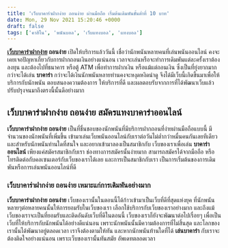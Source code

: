 ```yaml
---
title: 'เว็บบาคาร่าฝากง่าย ถอนง่าย ผ่านมือถือ เริ่มต้นเดิมพันขั้นต่ำที่ 10 บาท'
date: Mon, 29 Nov 2021 15:20:46 +0000
draft: false
tags: ['คาสิโน', 'พนันบอล', 'เว็บแทงบอล', 'แทงบอล']
---
```


**[เว็บบาคาร่าฝากง่าย](/archives/) ถอนง่าย** เปิดให้บริการแล้ววันนี้ เชื่อว่านักพนันหลายคนที่เล่นพนันออนไลน์ คงจะเคยเจอปัญหาเกี่ยวกับการฝากถอนเงินอย่างแน่นอน เวลาจะเล่นหรือจะทำการเดิมพันแต่ละครั้งเราต้องลงทุน และต้องไปที่ธนาคาร หรือตู้ ATM เพื่อทำการฝากเงิน หรือแม้แต่ถอนเงิน ซึ่งเป็นที่ยุ่งยากมาก กว่าจะได้เล่น **บาคาร่า** กว่าจะได้เงินนักพนันหลายท่านคงจะหงุดหงิดน่าดู จึงได้มีเว็บนี้เกิดขึ้นมาเพื่อให้บริการกับนักพนัน ตอบสนองความต้องการ ให้บริการที่ดี และผลตอบรับจากการที่ได้พัฒนาเว็บแล้วปรับปรุงจนมาถึงตรงนี้นั้นดีอย่างมาก

**เว็บบาคาร่าฝากง่าย ถอนง่าย สมัครแทงบาคาร่าออนไลน์**
-----------------------------------------------------

**เว็บบาคาร่าฝากง่าย ถอนง่าย** เป็นที่ชื่นชอบของนักพนันที่มีบริการฝากถอนที่ง่ายผ่านมือถือแบบนี้ มีจำนวนของนักพนันที่เพิ่มขึ้น เข้ามาเล่นเว็บพนันออนไลน์กับเราต่อวันไม่ต่ำกว่าหมื่นคนกันเลยทีเดียว และสำหรับนักพนันท่านใดที่สนใจ และอยากเข้ามาลองเป็นสมาชิกกับ เว็บของเราเพื่อเล่น **บาคาร่าออนไลน์** เพียงแค่สมัครสมาชิกกับเรา ช่องทางการสมัครนั้นง่ายมาก สามารถสมัครได้จากมือถือ หรือ โทรติดต่อกับคอเซนเตอร์กับเว็บของเราได้เลย และการเป็นสมาชิกกับเรา เป็นการเริ่มต้นของการเดิมพันหรือการเล่นพนันออนไลน์ที่ดี

### **เว็บบาคาร่าฝากง่าย ถอนง่าย เหมาะแก่การเดิมพันอย่างมาก**

**เว็บบาคาร่าฝากง่าย ถอนง่าย** เว็บของเรานั้นในตอนนี้ได้ก้าวเข้ามาเป็นเว็บที่ดีที่สุดแห่งยุค ที่นักพนันหลายๆต่อหลายคนนั้นให้การยอมรับในเว็บของเรา เลือกใช้บริการกับเว็บของเราอย่างมาก และถึงแม้เว็บของเราจะเป็นที่ยอมรับและติดอันดับเว็บที่ดีในตอนนี้ เว็บของเราก็ยังจะพัฒนาต่อไปเรื่อยๆ เพื่อเป็นเว็บที่ให้บริการกับนักพนันได้อย่างดีแน่นอน เพราะนักพนันนั้นมีความต้องการที่ไม่สิ้นสุด และโลกของเรานั้นได้พัฒนาอยู่ตลอดเวลา เราจึงต้องตามให้ทัน และหากนักพนันท้านใดที่ได้ **เล่นบาคาร่า** กับเราจะต้องติดใจอย่างแน่นอน เพราะเว็บของเรานั้นทันสมัย อัพเดทตลอดเวลา